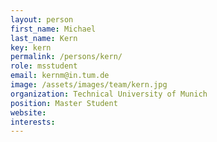 ```yaml
---
layout: person
first_name: Michael
last_name: Kern
key: kern
permalink: /persons/kern/
role: msstudent
email: kernm@in.tum.de
image: /assets/images/team/kern.jpg
organization: Technical University of Munich
position: Master Student
website:
interests:
---
```

